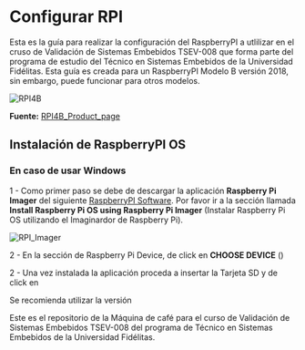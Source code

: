 # Configurar RPI

Esta es la guía para realizar la configuración del RaspberryPI a utlilizar en el cruso de Validación de Sistemas Embebidos TSEV-008 que forma parte del programa de estudio del Técnico en Sistemas Embebidos de la Universidad Fidélitas. Esta guía es creada para un RaspberryPI Modelo B versión 2018, sin embargo, puede funcionar para otros modelos. 

![RPI4B](https://assets.raspberrypi.com/static/raspberry-pi-4-labelled-f5e5dcdf6a34223235f83261fa42d1e8.png "RaspberryPI 4B Modelo 2018")

**Fuente:** [RPI4B_Product_page](https://www.raspberrypi.com/products/raspberry-pi-4-model-b/) 

## Instalación de RaspberryPI OS 

### En caso de usar Windows

1 - Como primer paso se debe de descargar la aplicación **Raspberry Pi Imager** del siguiente [RaspberryPI Software](https://www.raspberrypi.com/software/). Por favor ir a la sección llamada **Install Raspberry Pi OS using Raspberry Pi Imager** (Instalar Raspberry Pi OS utilizando el Imaginardor de Raspberry Pi).

![RPI_Imager](https://assets.raspberrypi.com/static/4d26bd8bf3fa72e6c0c424f9aa7c32ea/d1b7c/imager.webp "Raspberry PI Imager")

2 - En la sección de Raspberry Pi Device, de click en **CHOOSE DEVICE** ()

2 - Una vez instalada la aplicación proceda a insertar la Tarjeta SD y de click en 

Se recomienda utilizar la versión

Este es el repositorio de la Máquina de café para el curso de Validación de Sistemas Embebidos TSEV-008 del programa de Técnico en Sistemas Embebidos de la Universidad Fidélitas.
